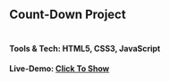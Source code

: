 ## Count-Down Project
#
#### Tools & Tech: <b>HTML5, CSS3, JavaScript</b>

#### Live-Demo: [Click To Show](https://muhammed-nayeem.github.io/CountDown-Timer/index.html)
